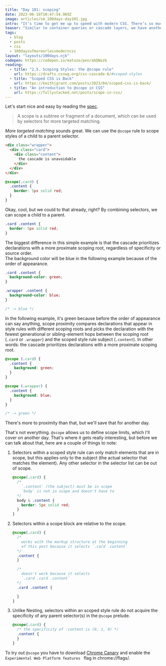 ```yaml
---
title: "Day 101: scoping"
date: 2023-06-16T10:47:54.969Z
image: articles/sm_100days-day101.jpg
intro: "It’s time to get me up to speed with modern CSS. There’s so much new in CSS that I know too little about. To change that I’ve started [#100DaysOfMoreOrLessModernCSS](/blog/2022/100-days-of-more-or-less-modern-css/). Why more or less modern CSS? Because some topics will be about cutting-edge features, while other stuff has been around for quite a while already, but I just have little to no experience with it."
teaser: "Similar to container queries or cascade layers, we have another new impactful feature in CSS: scoping."
tags:
  - blog
  - posts
  - css
  - 100daysofmoreorlessmoderncss
layout: "layouts/100days.njk"
codepen: https://codepen.io/matuzo/pen/abQNozb
reading:
  - title: "2.5. Scoping Styles: the @scope rule"
    url: https://drafts.csswg.org/css-cascade-6/#scoped-styles
  - title: "Scoped CSS is Back"
    url: https://keithjgrant.com/posts/2023/04/scoped-css-is-back/
  - title: "An introduction to @scope in CSS"
    url: https://fullystacked.net/posts/scope-in-css/
---
```


Let's start nice and easy by reading the [spec](https://drafts.csswg.org/css-cascade-6/#scoped-styles).

> A scope is a subtree or fragment of a document, which can be used by selectors for more targeted matching. 

_More targeted matching_ sounds great. We can use the `@scope` rule to scope styles of a child to a parent selector.

```html
<div class="wrapper">
  <div class="card">
    <div class="content">
      the cascade is unavoidable
    </div>
  </div>
</div>
```

```css
@scope(.card) { 
  .content {
    border: 5px solid red;
  }
}
```

Okay, cool, but we could to that already, right? By combining selectors, we can scope a child to a parent.

```css
.card .content {
  border: 5px solid red;
}
```

The biggest difference in this simple example is that the cascade prioritizes declarations with a more proximate scoping root, regardless of specificity or source order.  
The background color will be blue in the following example because of the order of appearance.

```css
.card .content {
  background-color: green;
}

.wrapper .content {
  background-color: blue;
}

/* -> blue */
```

In the following example, it's green because before the order of appearance can say anything, scope proximity compares declarations that appear in style rules with different scoping roots and picks the declaration with the fewest generational or sibling-element hops between the scoping root (`.card` or `.wrapper`) and the scoped style rule subject (`.content`). In other words: the cascade prioritizes declarations with a more proximate scoping root.

```css
@scope (.card) {
  .content {
    background: green;
  }
}

@scope (.wrapper) {
  .content {
    background: blue;
  }
}

/* -> green */
```

There's more to proximity than that, but we'll save that for another day.

That's not everything. `@scope` allows us to define scope limits, which I'll cover on another day. That's where it gets really interesting, but before we can talk about that, here are a couple of things to note:

<ol>

<li>
Selectors within a scoped style rule can only match elements that are in scope, but this applies only to the subject (the actual selector that matches the element). Any other selector in the selector list can be out of scope.

  ```css
  @scope(.card) { 
    /* 
      `.content` (the subject) must be in scope
      `body` is not in scope and doesn't have to
    */
    body & .content {
      border: 5px solid red;
    }
  }
  ```
</li>
<li>
Selectors within a scope block are relative to the scope.

  ```css
  @scope(.card) { 
    /* 
      works with the markup structure at the beginning 
      of this post because it selects `.card .content` 
    */
    .content {
    }

    /* 
      doesn't work because it selects 
      `.card .card .content` 
    */
    .card .content {

    }
  }
  ```

</li>
<li> 

Unlike Nesting, selectors within an scoped style rule do not acquire the specificity of any parent selector(s) in the `@scope` prelude.

  ```css
  @scope(.card) { 
    /* the specificity of .content is (0, 1, 0) */
    .content {
    }
  }
  ```

</li>
</ol>

To try out `@scope` you have to download [Chrome Canary](https://www.google.com/chrome/canary/) and enable the `Experimental Web Platform features
` flag in chrome://flags/.